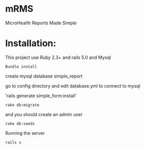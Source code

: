 # mRMS
MicroHealth Reports Made Simple

# Installation:

This project use Ruby 2.3+ and rails 5.0 and Mysql 


`Bundle install`

create mysql database simple_report

go to config directory and edit database.yml to connect to mysql

'rails generate simple_form:install'

`rake db:migrate`

and you should create an admin user 

`rake db:seeds`

Running the server

`rails s`


